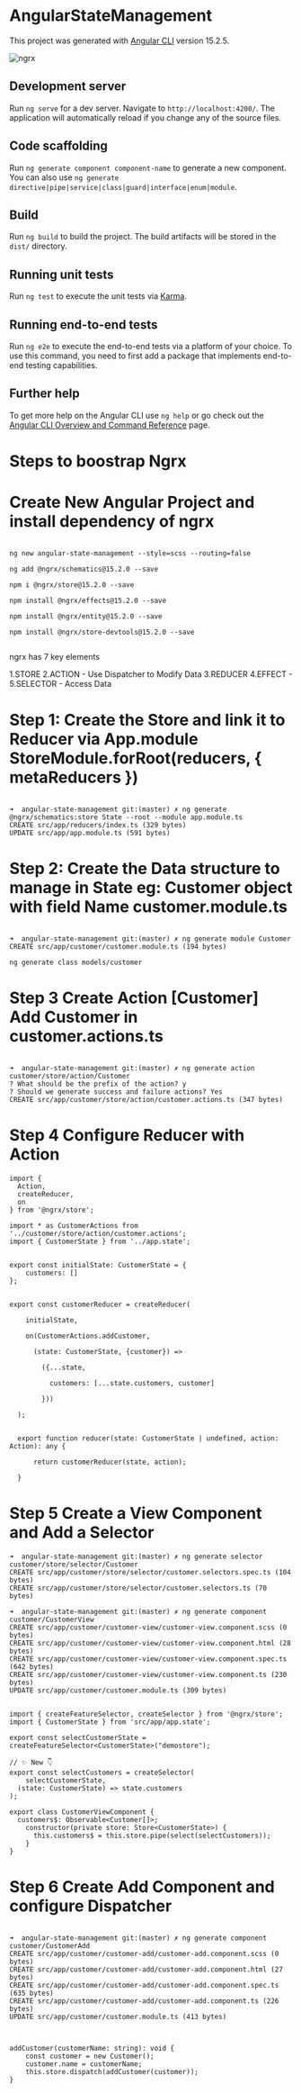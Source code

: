 # AngularStateManagement

This project was generated with [Angular CLI](https://github.com/angular/angular-cli) version 15.2.5.

![ngrx](https://github.com/athishsreeram/mfe/angular-state-management/main/demo.png)

## Development server

Run `ng serve` for a dev server. Navigate to `http://localhost:4200/`. The application will automatically reload if you change any of the source files.

## Code scaffolding

Run `ng generate component component-name` to generate a new component. You can also use `ng generate directive|pipe|service|class|guard|interface|enum|module`.

## Build

Run `ng build` to build the project. The build artifacts will be stored in the `dist/` directory.

## Running unit tests

Run `ng test` to execute the unit tests via [Karma](https://karma-runner.github.io).

## Running end-to-end tests

Run `ng e2e` to execute the end-to-end tests via a platform of your choice. To use this command, you need to first add a package that implements end-to-end testing capabilities.

## Further help

To get more help on the Angular CLI use `ng help` or go check out the [Angular CLI Overview and Command Reference](https://angular.io/cli) page.

# Steps to boostrap Ngrx

# Create New Angular Project and install dependency of ngrx

```

ng new angular-state-management --style=scss --routing=false

ng add @ngrx/schematics@15.2.0 --save

npm i @ngrx/store@15.2.0 --save

npm install @ngrx/effects@15.2.0 --save

npm install @ngrx/entity@15.2.0 --save

npm install @ngrx/store-devtools@15.2.0 --save


```

ngrx has 7 key elements

1.STORE
2.ACTION - Use Dispatcher to Modify Data
3.REDUCER
4.EFFECT -
5.SELECTOR - Access Data

# Step 1: Create the Store and link it to Reducer via App.module StoreModule.forRoot(reducers, { metaReducers })

```

➜  angular-state-management git:(master) ✗ ng generate @ngrx/schematics:store State --root --module app.module.ts
CREATE src/app/reducers/index.ts (329 bytes)
UPDATE src/app/app.module.ts (591 bytes)

```

# Step 2: Create the Data structure to manage in State eg: Customer object with field Name customer.module.ts

```

➜  angular-state-management git:(master) ✗ ng generate module Customer
CREATE src/app/customer/customer.module.ts (194 bytes)

ng generate class models/customer

```

# Step 3 Create Action [Customer] Add Customer in customer.actions.ts

```

➜  angular-state-management git:(master) ✗ ng generate action customer/store/action/Customer
? What should be the prefix of the action? y
? Should we generate success and failure actions? Yes
CREATE src/app/customer/store/action/customer.actions.ts (347 bytes)

```

# Step 4 Configure Reducer with Action

```
import {
  Action,
  createReducer,
  on
} from '@ngrx/store';

import * as CustomerActions from '../customer/store/action/customer.actions';
import { CustomerState } from '../app.state';


export const initialState: CustomerState = {
    customers: []
};


export const customerReducer = createReducer(

    initialState,

    on(CustomerActions.addCustomer,

      (state: CustomerState, {customer}) =>

        ({...state,

          customers: [...state.customers, customer]

        }))

  );


  export function reducer(state: CustomerState | undefined, action: Action): any {

      return customerReducer(state, action);

  }

```

# Step 5 Create a View Component and Add a Selector

```
➜  angular-state-management git:(master) ✗ ng generate selector customer/store/selector/Customer
CREATE src/app/customer/store/selector/customer.selectors.spec.ts (104 bytes)
CREATE src/app/customer/store/selector/customer.selectors.ts (70 bytes)

➜  angular-state-management git:(master) ✗ ng generate component customer/CustomerView
CREATE src/app/customer/customer-view/customer-view.component.scss (0 bytes)
CREATE src/app/customer/customer-view/customer-view.component.html (28 bytes)
CREATE src/app/customer/customer-view/customer-view.component.spec.ts (642 bytes)
CREATE src/app/customer/customer-view/customer-view.component.ts (230 bytes)
UPDATE src/app/customer/customer.module.ts (309 bytes)

```

```

import { createFeatureSelector, createSelector } from '@ngrx/store';
import { CustomerState } from 'src/app/app.state';

export const selectCustomerState = createFeatureSelector<CustomerState>("demostore");

// ✨ New 👇
export const selectCustomers = createSelector(
    selectCustomerState,
  (state: CustomerState) => state.customers
);

```

```
export class CustomerViewComponent {
  customers$: Observable<Customer[]>;
    constructor(private store: Store<CustomerState>) {
      this.customers$ = this.store.pipe(select(selectCustomers));
    }
}

```

# Step 6 Create Add Component and configure Dispatcher

```

➜  angular-state-management git:(master) ✗ ng generate component customer/CustomerAdd
CREATE src/app/customer/customer-add/customer-add.component.scss (0 bytes)
CREATE src/app/customer/customer-add/customer-add.component.html (27 bytes)
CREATE src/app/customer/customer-add/customer-add.component.spec.ts (635 bytes)
CREATE src/app/customer/customer-add/customer-add.component.ts (226 bytes)
UPDATE src/app/customer/customer.module.ts (413 bytes)


```

```

addCustomer(customerName: string): void {
    const customer = new Customer();
    customer.name = customerName;
    this.store.dispatch(addCustomer(customer));
}

```
